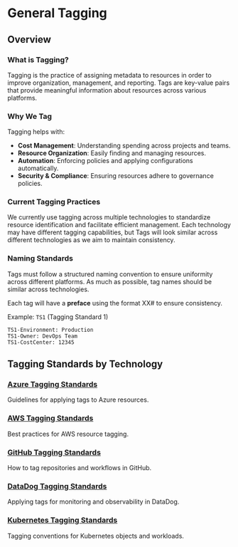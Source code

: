 # General Tagging

## Overview

### What is Tagging?
Tagging is the practice of assigning metadata to resources in order to improve organization, management, and reporting. Tags are key-value pairs that provide meaningful information about resources across various platforms.

### Why We Tag
Tagging helps with:

- **Cost Management**: Understanding spending across projects and teams.
- **Resource Organization**: Easily finding and managing resources.
- **Automation**: Enforcing policies and applying configurations automatically.
- **Security & Compliance**: Ensuring resources adhere to governance policies.

### Current Tagging Practices
We currently use tagging across multiple technologies to standardize resource identification and facilitate efficient management. Each technology may have different tagging capabilities, but Tags will look similar across different technologies as we aim to maintain consistency.

### Naming Standards
Tags must follow a structured naming convention to ensure uniformity across different platforms. As much as possible, tag names should be similar across technologies.

Each tag will have a **preface** using the format XX# to ensure consistency.

Example: `TS1` (Tagging Standard 1)  
```
TS1-Environment: Production
TS1-Owner: DevOps Team
TS1-CostCenter: 12345
```

## Tagging Standards by Technology

### [Azure Tagging Standards](azure.md)
Guidelines for applying tags to Azure resources.

### [AWS Tagging Standards](aws.md)
Best practices for AWS resource tagging.

### [GitHub Tagging Standards](github.md)
How to tag repositories and workflows in GitHub.

### [DataDog Tagging Standards](datadog.md)
Applying tags for monitoring and observability in DataDog.

### [Kubernetes Tagging Standards](k8s.md)
Tagging conventions for Kubernetes objects and workloads.

